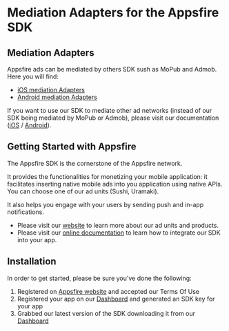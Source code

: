Mediation Adapters for the Appsfire SDK
=======================================

## Mediation Adapters

Appsfire ads can be mediated by others SDK sush as MoPub and Admob.
Here you will find:

- [iOS mediation Adapters](/iOS)
- [Android mediation Adapters](/Android)

If you want to use our SDK to mediate other ad networks (instead of our SDK being mediated by MoPub or Admob), please visit our documentation ([iOS](http://docs.appsfire.com/sdk/ios/integration-reference/Monetization_Features/Mediation/Introduction) / [Android](http://docs.appsfire.com/sdk/android/integration-reference/Monetization_Features/Mediation/Introduction)).

## Getting Started with Appsfire
The Appsfire SDK is the cornerstone of the Appsfire network.

It provides the functionalities for monetizing your mobile application: it facilitates inserting native mobile ads into you application using native APIs. You can choose one of our ad units (Sushi, Uramaki).

It also helps you engage with your users by sending push and in-app notifications.

- Please visit our [website](http://appsfire.com) to learn more about our ad units and products.<br />
- Please visit our [online documentation](http://docs.appsfire.com/) to learn how to integrate our SDK into your app.<br />

## Installation

In order to get started, please be sure you've done the following:

1. Registered on [Appsfire website](http://www.appsfire.com/) and accepted our Terms Of Use
2. Registered your app on our [Dashboard](http://dashboard.appsfire.com/) and generated an SDK key for your app
3. Grabbed our latest version of the SDK downloading it from our [Dashboard](http://dashboard.appsfire.com/doc/ios)